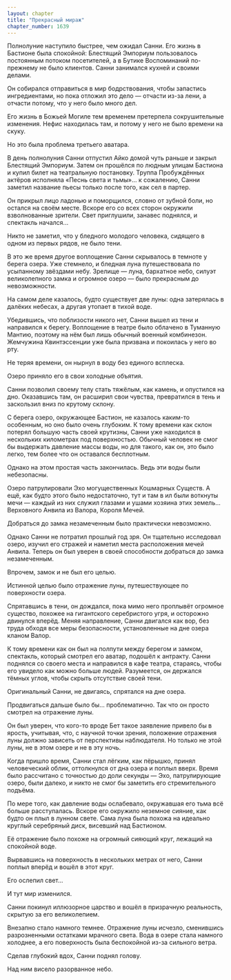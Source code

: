 ```yaml
---
layout: chapter
title: "Прекрасный мираж"
chapter_number: 1639
---
```




Полнолуние наступило быстрее, чем ожидал Санни. Его жизнь в Бастионе была спокойной: Блестящий Эмпориум пользовалось постоянным потоком посетителей, а в Бутике Воспоминаний по-прежнему не было клиентов. Санни занимался кухней и своими делами.

Он собирался отправиться в мир бодрствования, чтобы запастись ингредиентами, но пока отложил это дело — отчасти из-за лени, а отчасти потому, что у него было много дел.

Его жизнь в Божьей Могиле тем временем претерпела сокрушительные изменения. Нефис находилась там, и потому у него не было времени на скуку.

Но это была проблема третьего аватара.

В день полнолуния Санни отпустил Айко домой чуть раньше и закрыл Блестящий Эмпориум. Затем он прошёлся по людным улицам Бастиона и купил билет на театральную постановку. Труппа Пробуждённых актёров исполняла «Песнь света и тьмы»... к сожалению, Санни заметил название пьесы только после того, как сел в партер.

Он прикрыл лицо ладонью и поморщился, словно от зубной боли, но остался на своём месте. Вскоре его со всех сторон окружили взволнованные зрители. Свет приглушили, занавес поднялся, и спектакль начался...

Никто не заметил, что у бледного молодого человека, сидящего в одном из первых рядов, не было тени.

В это же время другое воплощение Санни скрывалось в темноте у берега озера. Уже стемнело, и бледная луна путешествовала по усыпанному звёздами небу. Зрелище — луна, бархатное небо, силуэт великолепного замка и огромное озеро — было прекрасным до невозможности.

На самом деле казалось, будто существует две луны: одна затерялась в далёких небесах, а другая утопает в тихой воде.

Убедившись, что поблизости никого нет, Санни вышел из тени и направился к берегу. Воплощение в театре было облачено в Туманную Мантию, поэтому на нём был лишь обычный военный комбинезон. Жемчужина Квинтэссенции уже была призвана и покоилась у него во рту.

Не теряя времени, он нырнул в воду без единого всплеска.

Озеро приняло его в свои холодные объятия.

Санни позволил своему телу стать тяжёлым, как камень, и опустился на дно. Оказавшись там, он расширил свои чувства, превратился в тень и заскользил вниз по крутому склону.

С берега озеро, окружающее Бастион, не казалось каким-то особенным, но оно было очень глубоким. К тому времени как склон потерял большую часть своей крутизны, Санни уже находился в нескольких километрах под поверхностью. Обычный человек не смог бы выдержать давление массы воды, но для такого, как он, это было легко, тем более что он оставался бесплотным.

Однако на этом простая часть закончилась. Ведь эти воды были небезопасны.

Озеро патрулировали Эхо могущественных Кошмарных Существ. А ещё, как будто этого было недостаточно, тут и там в ил были воткнуты мечи — каждый из них служил глазами и ушами хозяина этих земель... Верховного Анвила из Валора, Короля Мечей.

Добраться до замка незамеченным было практически невозможно.

Однако Санни не потратил прошлый год зря. Он тщательно исследовал озеро, изучил его стражей и наметил места расположения мечей Анвила. Теперь он был уверен в своей способности добраться до замка незамеченным.

Впрочем, замок и не был его целью.

Истинной целью было отражение луны, путешествующее по поверхности озера.

Спрятавшись в тени, он дождался, пока мимо него проплывёт огромное существо, похожее на гигантского серебристого угря, и осторожно двинулся вперёд. Меняя направление, Санни двигался как вор, без труда обходя все меры безопасности, установленные на дне озера кланом Валор.

К тому времени как он был на полпути между берегом и замком, спектакль, который смотрел его аватар, подошёл к антракту. Санни поднялся со своего места и направился в кафе театра, стараясь, чтобы его увидело как можно больше людей. Разумеется, он держался тёмных углов, чтобы скрыть отсутствие своей тени.

Оригинальный Санни, не двигаясь, спрятался на дне озера.

Продвигаться дальше было бы... проблематично. Так что он просто смотрел на отражение луны.

Он был уверен, что кого-то вроде Бет такое заявление привело бы в ярость, учитывая, что, с научной точки зрения, положение отражения луны должно зависеть от перспективы наблюдателя. Но только не этой луны, не в этом озере и не в эту ночь.

Когда пришло время, Санни стал лёгким, как пёрышко, принял человеческий облик, оттолкнулся от дна озера и поплыл вверх. Время было рассчитано с точностью до доли секунды — Эхо, патрулирующие озеро, были далеко, и никто не смог бы заметить его стремительного подъёма.

По мере того, как давление воды ослабевало, окружавшая его тьма всё больше расступалась. Вскоре его окружило неземное сияние, как будто он плыл в лунном свете. Сама луна была похожа на идеально круглый серебряный диск, висевший над Бастионом.

Её отражение было похоже на огромный сияющий круг, лежащий на спокойной воде.

Вырвавшись на поверхность в нескольких метрах от него, Санни поплыл вперёд и вошёл в этот круг.

Его ослепил свет...

И тут мир изменился.

Санни покинул иллюзорное царство и вошёл в призрачную реальность, скрытую за его великолепием.

Внезапно стало намного темнее. Отражение луны исчезло, сменившись разрозненными остатками мрачного света. Вода в озере стала намного холоднее, а его поверхность была беспокойной из-за сильного ветра.

Сделав глубокий вдох, Санни поднял голову.

Над ним висело разорванное небо.

